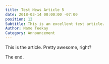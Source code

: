 ```yaml
---
title: Test News Article 5
date: 2018-03-14 00:00:00 -07:00
position: 12
Subtitle: This is an excellent test article.
Author: Name Teekay
Category: Announcement
---
```


This is the article. Pretty awesome, right?

The end.
